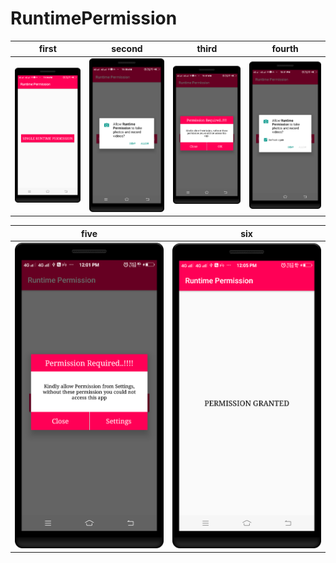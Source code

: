 # RuntimePermission

| first      | second      | third   | fourth     |
|------------|-------------|-------------|-------------|
| <img src="https://github.com/rohitnotes/RuntimePermission/blob/master/1.png" width="250"> | <img src="https://github.com/rohitnotes/RuntimePermission/blob/master/2.png" width="250"> |<img src="https://github.com/rohitnotes/RuntimePermission/blob/master/3.png" width="250">| <img src="https://github.com/rohitnotes/RuntimePermission/blob/master/4.png" width="250">|

| five      | six      | 
|------------|-------------|
| <img src="https://github.com/rohitnotes/RuntimePermission/blob/master/5.png" width="250"> | <img src="https://github.com/rohitnotes/RuntimePermission/blob/master/6.png" width="250"> |
